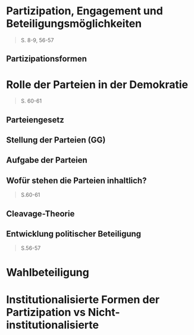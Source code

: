 # Partizipation, Engagement und Beteiligungsmöglichkeiten
> S. 8-9, 56-57
## Partizipationsformen
# Rolle der Parteien in der Demokratie
> S. 60-61
## Parteiengesetz
## Stellung der Parteien (GG)
## Aufgabe der Parteien
## Wofür stehen die Parteien inhaltlich?
> S.60-61
## Cleavage-Theorie
## Entwicklung politischer Beteiligung
> S.56-57
# Wahlbeteiligung
# Institutionalisierte Formen der Partizipation vs Nicht-institutionalisierte